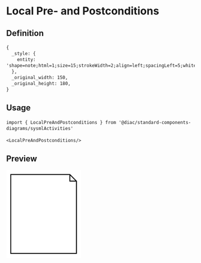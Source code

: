 # Local Pre- and Postconditions

## Definition

```
{
  _style: { 
    entity: 'shape=note;html=1;size=15;strokeWidth=2;align=left;spacingLeft=5;whiteSpace=wrap;align=center;',
  },
  _original_width: 150,
  _original_height: 180,
}
```

## Usage

```
import { LocalPreAndPostconditions } from '@diac/standard-components-diagrams/sysmlActivities'

<LocalPreAndPostconditions/>
```

## Preview

<img src="./local-pre-and-postconditions.png" width="200"/>
